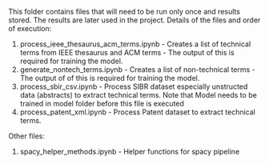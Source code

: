 This folder contains files that will need to be run only once and results stored. The results are later used in the project. Details of the files and order of execution:
1. process_ieee_thesaurus_acm_terms.ipynb - Creates a list of technical terms from IEEE thesaurus and ACM terms - The output of this is required for training the model.
2. generate_nontech_terms.ipynb - Creates a list of non-technical terms - The output of of this is required for training the model. 
3. process_sbir_csv.ipynb - Process SIBR dataset especially unstructed data (abstracts) to extract technical terms. Note that Model needs to be trained in model folder before this file is executed
4. process_patent_xml.ipynb - Process Patent dataset to extract technical terms.

Other files:
1. spacy_helper_methods.ipynb - Helper functions for spacy pipeline
   

